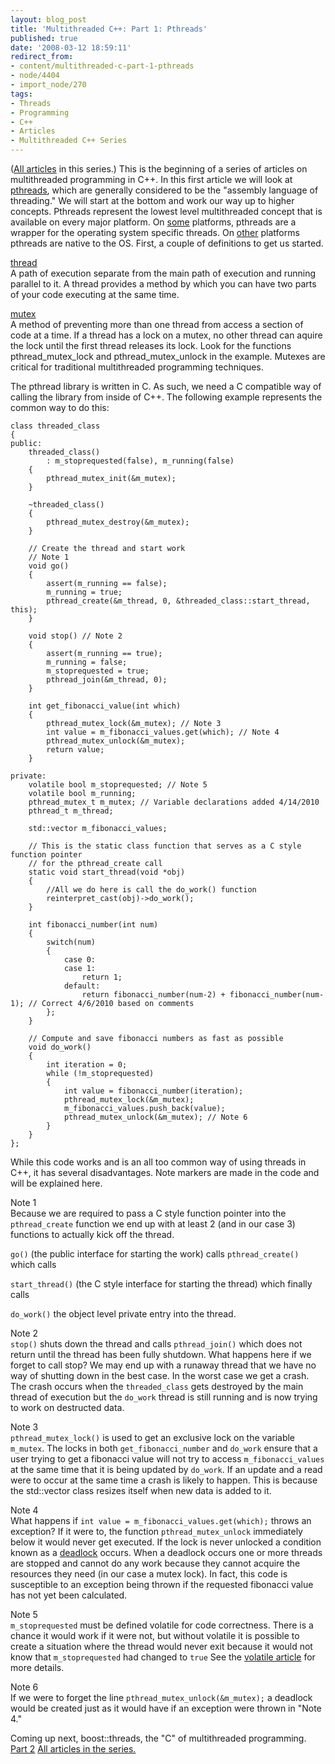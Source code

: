 ```yaml
---
layout: blog_post
title: 'Multithreaded C++: Part 1: Pthreads'
published: true
date: '2008-03-12 18:59:11'
redirect_from:
- content/multithreaded-c-part-1-pthreads
- node/4404
- import_node/270
tags:
- Threads
- Programming
- C++
- Articles
- Multithreaded C++ Series
---
```


([All articles](/tags/multithreaded-c-series) in this series.) This is the beginning of a series of articles on multithreaded programming in C++. In this first article we will look at [pthreads](https://computing.llnl.gov/tutorials/pthreads/), which are generally considered to be the "assembly language of threading." We will start at the bottom and work our way up to higher concepts. Pthreads represent the lowest level multithreaded concept that is available on every major platform. On [some](http://sourceware.org/pthreads-win32/) platforms, pthreads are a wrapper for the operating system specific threads. On [other](http://en.wikipedia.org/wiki/Native_POSIX_Thread_Library) platforms pthreads are native to the OS. First, a couple of definitions to get us started.

[thread](http://en.wikipedia.org/wiki/Thread_%28computer_science%29)  
A path of execution separate from the main path of execution and running parallel to it. A thread provides a method by which you can have two parts of your code executing at the same time.

[mutex](http://en.wikipedia.org/wiki/Mutual_exclusion)  
A method of preventing more than one thread from access a section of code at a time. If a thread has a lock on a mutex, no other thread can aquire the lock until the first thread releases its lock. Look for the functions pthread_mutex_lock and pthread_mutex_unlock in the example. Mutexes are critical for traditional multithreaded programming techniques.

The pthread library is written in C. As such, we need a C compatible way of calling the library from inside of C++. The following example represents the common way to do this:

    class threaded_class
    {
    public:
        threaded_class()
            : m_stoprequested(false), m_running(false)
        {
            pthread_mutex_init(&m_mutex);
        }

        ~threaded_class()
        {
            pthread_mutex_destroy(&m_mutex);
        }

        // Create the thread and start work
        // Note 1
        void go() 
        {
            assert(m_running == false);
            m_running = true;
            pthread_create(&m_thread, 0, &threaded_class::start_thread, this);
        }

        void stop() // Note 2
        {
            assert(m_running == true);
            m_running = false;
            m_stoprequested = true;
            pthread_join(&m_thread, 0);
        }

        int get_fibonacci_value(int which)
        {
            pthread_mutex_lock(&m_mutex); // Note 3 
            int value = m_fibonacci_values.get(which); // Note 4 
            pthread_mutex_unlock(&m_mutex);
            return value;
        }

    private:
        volatile bool m_stoprequested; // Note 5
        volatile bool m_running;
        pthread_mutex_t m_mutex; // Variable declarations added 4/14/2010
        pthread_t m_thread;
        
        std::vector m_fibonacci_values;

        // This is the static class function that serves as a C style function pointer
        // for the pthread_create call
        static void start_thread(void *obj)
        {
            //All we do here is call the do_work() function
            reinterpret_cast(obj)->do_work();
        }

        int fibonacci_number(int num)
        {
            switch(num)
            {
                case 0:
                case 1:
                    return 1;
                default:
                    return fibonacci_number(num-2) + fibonacci_number(num-1); // Correct 4/6/2010 based on comments
            };
        }    

        // Compute and save fibonacci numbers as fast as possible
        void do_work()
        {
            int iteration = 0;
            while (!m_stoprequested)
            {
                int value = fibonacci_number(iteration);
                pthread_mutex_lock(&m_mutex);
                m_fibonacci_values.push_back(value);
                pthread_mutex_unlock(&m_mutex); // Note 6
            }
        }                    
    };

While this code works and is an all too common way of using threads in C++, it has several disadvantages. Note markers are made in the code and will be explained here.

Note 1  
Because we are required to pass a C style function pointer into the `pthread_create` function we end up with at least 2 (and in our case 3) functions to actually kick off the thread.

`go()` (the public interface for starting the work) calls `pthread_create()` which calls

`start_thread()` (the C style interface for starting the thread) which finally calls

`do_work()` the object level private entry into the thread.

Note 2  
`stop()` shuts down the thread and calls `pthread_join()` which does not return until the thread has been fully shutdown. What happens here if we forget to call stop? We may end up with a runaway thread that we have no way of shutting down in the best case. In the worst case we get a crash. The crash occurs when the `threaded_class` gets destroyed by the main thread of execution but the `do_work` thread is still running and is now trying to work on destructed data.

Note 3  
`pthread_mutex_lock()` is used to get an exclusive lock on the variable `m_mutex`. The locks in both `get_fibonacci_number` and `do_work` ensure that a user trying to get a fibonacci value will not try to access `m_fibonacci_values` at the same time that it is being updated by `do_work`. If an update and a read were to occur at the same time a crash is likely to happen. This is because the std::vector class resizes itself when new data is added to it.

Note 4  
What happens if `int value = m_fibonacci_values.get(which);` throws an exception? If it were to, the function `pthread_mutex_unlock` immediately below it would never get executed. If the lock is never unlocked a condition known as a [deadlock](http://en.wikipedia.org/wiki/Deadlock) occurs. When a deadlock occurs one or more threads are stopped and cannot do any work because they cannot acquire the resources they need (in our case a mutex lock). In fact, this code is susceptible to an exception being thrown if the requested fibonacci value has not yet been calculated.

Note 5  
`m_stoprequested` must be defined volatile for code correctness. There is a chance it would work if it were not, but without volatile it is possible to create a situation where the thread would never exit because it would not know that `m_stoprequested` had changed to `true` See the [volatile article](/import_node/272) for more details.

Note 6  
If we were to forget the line `pthread_mutex_unlock(&m_mutex);` a deadlock would be created just as it would have if an exception were thrown in "Note 4."

Coming up next, boost::threads, the "C" of multithreaded programming. [Part 2](/import_node/277) [All articles in the series.](/tags/multithreaded-c-series)
